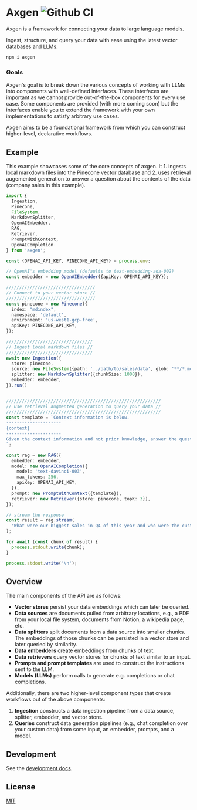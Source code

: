 # Axgen ![Github CI](https://github.com/axilla-io/axgen/workflows/Github%20CI/badge.svg)

Axgen is a framework for connecting your data to large language models.

Ingest, structure, and query your data with ease using the latest vector databases and LLMs.

```bash
npm i axgen
```

### Goals

Axgen's goal is to break down the various concepts of working with LLMs into components with well-defined interfaces.
These interfaces are important as we cannot provide out-of-the-box components for every use case. Some components are
provided (with more coming soon) but the interfaces enable you to extend the framework with your own implementations
to satisfy arbitrary use cases.

Axgen aims to be a foundational framework from which you can construct higher-level, declarative workflows.

## Example

This example showcases some of the core concepts of axgen. It 1. ingests local markdown files into the Pinecone vector database
and 2. uses retrieval augemented generation to answer a question about the contents of the data (company sales in this example).

```ts
import {
  Ingestion,
  Pinecone,
  FileSystem,
  MarkdownSplitter,
  OpenAIEmbedder,
  RAG,
  Retriever,
  PromptWithContext,
  OpenAICompletion
} from 'axgen';

const {OPENAI_API_KEY, PINECONE_API_KEY} = process.env;

// OpenAI's embedding model (defaults to text-embedding-ada-002)
const embedder = new OpenAIEmbedder({apiKey: OPENAI_API_KEY});

//////////////////////////////////
// Connect to your vector store //
//////////////////////////////////
const pinecone = new Pinecone({
  index: "mdindex",
  namespace: 'default',
  environment: 'us-west1-gcp-free',
  apiKey: PINECONE_API_KEY,
});

/////////////////////////////////
// Ingest local markdown files //
/////////////////////////////////
await new Ingestion({
  store: pinecone,
  source: new FileSystem({path: '../path/to/sales/data', glob: '**/*.md'}),
  splitter: new MarkdownSplitter({chunkSize: 1000}),
  embedder: embedder,
}).run()


///////////////////////////////////////////////////////////
// Use retrieval augmented generation to query your data //
///////////////////////////////////////////////////////////
const template = `Context information is below.
---------------------
{context}
---------------------
Given the context information and not prior knowledge, answer the question: {query}
`;

const rag = new RAG({
  embedder: embedder,
  model: new OpenAICompletion({
    model: 'text-davinci-003',
    max_tokens: 256,
    apiKey: OPENAI_API_KEY,
  }),
  prompt: new PromptWithContext({template}),
  retriever: new Retriever({store: pinecone, topK: 3}),
});

// stream the response
const result = rag.stream(
  'What were our biggest sales in Q4 of this year and who were the customers?'
);

for await (const chunk of result) {
  process.stdout.write(chunk);
}

process.stdout.write('\n');
```

## Overview

The main components of the API are as follows:

* **Vector stores** persist your data embeddings which can later be queried.
* **Data sources** are documents pulled from arbitrary locations, e.g., a PDF from your local file system, documents from Notion, a wikipedia page, etc.
* **Data splitters** split documents from a data source into smaller chunks. The embeddings of those chunks can be persisted in a vector store and later queried by similarity.
* **Data embedders** create embeddings from chunks of text.
* **Data retrievers** query vector stores for chunks of text similar to an input.
* **Prompts and prompt templates** are used to construct the instructions sent to the LLM.
* **Models (LLMs)** perform calls to generate e.g. completions or chat completions.

Additionally, there are two higher-level component types that create workflows out of the above components:

1. **Ingestion** constructs a data ingestion pipeline from a data source, splitter, embedder, and vector store.
2. **Queries** construct data generation pipelines (e.g., chat completion over your custom data) from some input, an embedder, prompts, and a model.

## Development

See the [development docs](docs/development.md).

## License

[MIT](LICENSE.md)
